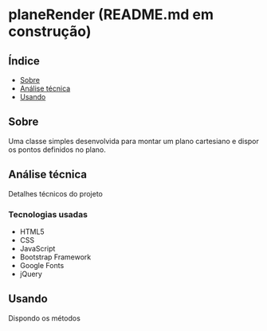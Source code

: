 # planeRender (README.md em construção)

## Índice

- [Sobre](#about)
- [Análise técnica](#technical_analysis)
- [Usando](#using)

## Sobre <a name = "about"></a>

Uma classe simples desenvolvida para montar um plano cartesiano e dispor os pontos definidos no plano.

## Análise técnica <a name = "technical_analysis"></a>

Detalhes técnicos do projeto

### Tecnologias usadas

- HTML5
- CSS
- JavaScript
- Bootstrap Framework
- Google Fonts
- jQuery

## Usando <a name = "using"></a>

Dispondo os métodos
